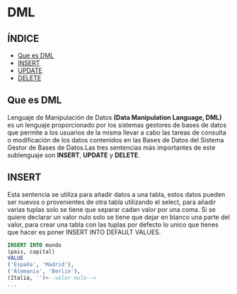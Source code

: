 # DML

## ÍNDICE

- [Que es DML](#Que-es-DML)
- [INSERT](#INSERT)
- [UPDATE](#UPDATE)
- [DELETE](#DELETE)

## Que es DML

Lenguaje de Manipulación de Datos **(Data Manipulation Language, DML)** es un lenguaje proporcionado por los sistemas gestores de bases 
de datos que permite a los usuarios de la misma llevar a cabo las tareas de consulta o modificación de los datos contenidos en las 
Bases de Datos del Sistema Gestor de Bases de Datos.Las tres sentencias más importantes de este sublenguaje son
**INSERT**, **UPDATE** y **DELETE**.

## INSERT

Esta sentencia se utiliza para añadir datos a una tabla, estos datos pueden ser nuevos o provenientes de otra tabla utilizando el select, para añadir varias tuplas solo se tiene que separar cadan valor por una coma. Si se quiere declarar un valor nulo solo se tiene que dejar en blanco una parte del valor, para crear una tabla con las tuplas por defecto lo unico que tienes que hacer es poner INSERT INTO <paises> DEFAULT VALUES.
  
```sql
INSERT INTO mundo
(pais, capital)
VALUE
('España', 'Madrid'),
('Alemania', 'Berlin'),
(Italia, '')<--valor nulo-->
...
```
